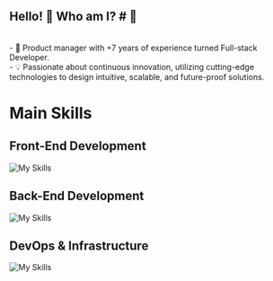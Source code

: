 ## Hello! 👋 Who am I? # 👋

<div>
<br/>
- 🔭 Product manager with +7 years of experience turned Full-stack Developer.<br/>
- 💡 Passionate about continuous innovation, utilizing cutting-edge technologies to design intuitive, scalable, and future-proof solutions.
</div>

# Main Skills #
## Front-End Development ##
![My Skills](https://skillicons.dev/icons?i=js,html,css,react,bootstrap,vite,babel)
## Back-End Development ##
![My Skills](https://skillicons.dev/icons?i=nodejs,express,postgres,prisma,mongodb,postman)
## DevOps & Infrastructure ##
![My Skills](https://skillicons.dev/icons?i=github,githubactions,aws,gcp,azure,docker,cloudflare)
